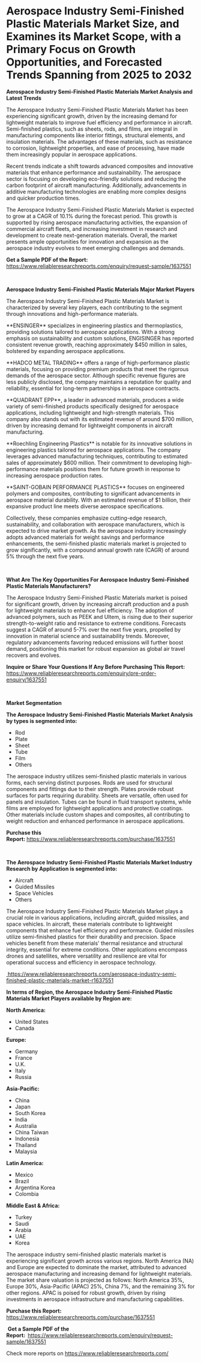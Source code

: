 <p><h1>Aerospace Industry Semi-Finished Plastic Materials Market Size, and Examines its Market Scope, with a Primary Focus on Growth Opportunities, and Forecasted Trends Spanning from 2025 to 2032</h1></p><p><strong>Aerospace Industry Semi-Finished Plastic Materials Market Analysis and Latest Trends</strong></p>
<p><p>The Aerospace Industry Semi-Finished Plastic Materials Market has been experiencing significant growth, driven by the increasing demand for lightweight materials to improve fuel efficiency and performance in aircraft. Semi-finished plastics, such as sheets, rods, and films, are integral in manufacturing components like interior fittings, structural elements, and insulation materials. The advantages of these materials, such as resistance to corrosion, lightweight properties, and ease of processing, have made them increasingly popular in aerospace applications.</p><p>Recent trends indicate a shift towards advanced composites and innovative materials that enhance performance and sustainability. The aerospace sector is focusing on developing eco-friendly solutions and reducing the carbon footprint of aircraft manufacturing. Additionally, advancements in additive manufacturing technologies are enabling more complex designs and quicker production times.</p><p>The Aerospace Industry Semi-Finished Plastic Materials Market is expected to grow at a CAGR of 10.1% during the forecast period. This growth is supported by rising aerospace manufacturing activities, the expansion of commercial aircraft fleets, and increasing investment in research and development to create next-generation materials. Overall, the market presents ample opportunities for innovation and expansion as the aerospace industry evolves to meet emerging challenges and demands.</p></p>
<p><strong>Get a Sample PDF of the Report:&nbsp;</strong> <a href="https://www.reliableresearchreports.com/enquiry/request-sample/1637551?utm_campaign=3364&utm_medium=2&utm_source=Github&utm_content=ia&utm_term=23032025&utm_id=aerospace-industry-semi-finished-plastic-materials">https://www.reliableresearchreports.com/enquiry/request-sample/1637551</a></p>
<p>&nbsp;</p>
<p><strong>Aerospace Industry Semi-Finished Plastic Materials Major Market Players</strong></p>
<p><p>The Aerospace Industry Semi-Finished Plastic Materials Market is characterized by several key players, each contributing to the segment through innovations and high-performance materials. </p><p>**ENSINGER** specializes in engineering plastics and thermoplastics, providing solutions tailored to aerospace applications. With a strong emphasis on sustainability and custom solutions, ENGISINGER has reported consistent revenue growth, reaching approximately $450 million in sales, bolstered by expanding aerospace applications.</p><p>**HADCO METAL TRADING** offers a range of high-performance plastic materials, focusing on providing premium products that meet the rigorous demands of the aerospace sector. Although specific revenue figures are less publicly disclosed, the company maintains a reputation for quality and reliability, essential for long-term partnerships in aerospace contracts.</p><p>**QUADRANT EPP**, a leader in advanced materials, produces a wide variety of semi-finished products specifically designed for aerospace applications, including lightweight and high-strength materials. This company also stands out with its estimated revenue of around $700 million, driven by increasing demand for lightweight components in aircraft manufacturing.</p><p>**Roechling Engineering Plastics** is notable for its innovative solutions in engineering plastics tailored for aerospace applications. The company leverages advanced manufacturing techniques, contributing to estimated sales of approximately $600 million. Their commitment to developing high-performance materials positions them for future growth in response to increasing aerospace production rates.</p><p>**SAINT-GOBAIN PERFORMANCE PLASTICS** focuses on engineered polymers and composites, contributing to significant advancements in aerospace material durability. With an estimated revenue of $1 billion, their expansive product line meets diverse aerospace specifications.</p><p>Collectively, these companies emphasize cutting-edge research, sustainability, and collaboration with aerospace manufacturers, which is expected to drive market growth. As the aerospace industry increasingly adopts advanced materials for weight savings and performance enhancements, the semi-finished plastic materials market is projected to grow significantly, with a compound annual growth rate (CAGR) of around 5% through the next five years.</p></p>
<p>&nbsp;</p>
<p><strong>What Are The Key Opportunities For Aerospace Industry Semi-Finished Plastic Materials Manufacturers?</strong></p>
<p><p>The Aerospace Industry Semi-Finished Plastic Materials market is poised for significant growth, driven by increasing aircraft production and a push for lightweight materials to enhance fuel efficiency. The adoption of advanced polymers, such as PEEK and Ultem, is rising due to their superior strength-to-weight ratio and resistance to extreme conditions. Forecasts suggest a CAGR of around 5-7% over the next five years, propelled by innovation in material science and sustainability trends. Moreover, regulatory advancements favoring reduced emissions will further boost demand, positioning this market for robust expansion as global air travel recovers and evolves.</p></p>
<p><strong>Inquire or Share Your Questions If Any Before Purchasing This Report:</strong> <a href="https://www.reliableresearchreports.com/enquiry/pre-order-enquiry/1637551?utm_campaign=3364&utm_medium=2&utm_source=Github&utm_content=ia&utm_term=23032025&utm_id=aerospace-industry-semi-finished-plastic-materials">https://www.reliableresearchreports.com/enquiry/pre-order-enquiry/1637551</a></p>
<p>&nbsp;</p>
<p><strong>Market Segmentation</strong></p>
<p><strong>The Aerospace Industry Semi-Finished Plastic Materials Market Analysis by types is segmented into:</strong></p>
<p><ul><li>Rod</li><li>Plate</li><li>Sheet</li><li>Tube</li><li>Film</li><li>Others</li></ul></p>
<p><p>The aerospace industry utilizes semi-finished plastic materials in various forms, each serving distinct purposes. Rods are used for structural components and fittings due to their strength. Plates provide robust surfaces for parts requiring durability. Sheets are versatile, often used for panels and insulation. Tubes can be found in fluid transport systems, while films are employed for lightweight applications and protective coatings. Other materials include custom shapes and composites, all contributing to weight reduction and enhanced performance in aerospace applications.</p></p>
<p><strong>Purchase this Report:&nbsp;</strong><a href="https://www.reliableresearchreports.com/purchase/1637551?utm_campaign=3364&utm_medium=2&utm_source=Github&utm_content=ia&utm_term=23032025&utm_id=aerospace-industry-semi-finished-plastic-materials">https://www.reliableresearchreports.com/purchase/1637551</a></p>
<p>&nbsp;</p>
<p><strong>The Aerospace Industry Semi-Finished Plastic Materials Market Industry Research by Application is segmented into:</strong></p>
<p><ul><li>Aircraft</li><li>Guided Missiles</li><li>Space Vehicles</li><li>Others</li></ul></p>
<p><p>The Aerospace Industry Semi-Finished Plastic Materials Market plays a crucial role in various applications, including aircraft, guided missiles, and space vehicles. In aircraft, these materials contribute to lightweight components that enhance fuel efficiency and performance. Guided missiles utilize semi-finished plastics for their durability and precision. Space vehicles benefit from these materials' thermal resistance and structural integrity, essential for extreme conditions. Other applications encompass drones and satellites, where versatility and resilience are vital for operational success and efficiency in aerospace technology.</p></p>
<p><a href="https://www.reliableresearchreports.com/aerospace-industry-semi-finished-plastic-materials-market-r1637551?utm_campaign=3364&utm_medium=2&utm_source=Github&utm_content=ia&utm_term=23032025&utm_id=aerospace-industry-semi-finished-plastic-materials">&nbsp;https://www.reliableresearchreports.com/aerospace-industry-semi-finished-plastic-materials-market-r1637551</a></p>
<p><strong>In terms of Region, the Aerospace Industry Semi-Finished Plastic Materials Market Players available by Region are:</strong></p>
<p>
    <p> <strong> North America: </strong>
        <ul>
            <li>United States</li>
            <li>Canada</li>
        </ul>
        </p> 
    <p> <strong> Europe: </strong>
        <ul>
            <li>Germany</li>
            <li>France</li>
            <li>U.K.</li>
            <li>Italy</li>
            <li>Russia</li>
        </ul>
        </p> 
    <p> <strong> Asia-Pacific: </strong>
        <ul>
            <li>China</li>
            <li>Japan</li>
            <li>South Korea</li>
            <li>India</li>
            <li>Australia</li>
            <li>China Taiwan</li>
            <li>Indonesia</li>
            <li>Thailand</li>
            <li>Malaysia</li>
        </ul>
        </p> 
    <p> <strong> Latin America: </strong>
        <ul>
            <li>Mexico</li>
            <li>Brazil</li>
            <li>Argentina Korea</li>
            <li>Colombia</li>
        </ul>
        </p> 
    <p> <strong> Middle East & Africa: </strong>
        <ul>
            <li>Turkey</li>
            <li>Saudi</li>
            <li>Arabia</li>
            <li>UAE</li>
            <li>Korea</li>
        </ul>
    </p>
    </p>
<p><p>The aerospace industry semi-finished plastic materials market is experiencing significant growth across various regions. North America (NA) and Europe are expected to dominate the market, attributed to advanced aerospace manufacturing and increasing demand for lightweight materials. The market share valuation is projected as follows: North America 35%, Europe 30%, Asia-Pacific (APAC) 25%, China 7%, and the remaining 3% for other regions. APAC is poised for robust growth, driven by rising investments in aerospace infrastructure and manufacturing capabilities.</p></p>
<p><strong>Purchase this Report: </strong><a href="https://www.reliableresearchreports.com/purchase/1637551?utm_campaign=3364&utm_medium=2&utm_source=Github&utm_content=ia&utm_term=23032025&utm_id=aerospace-industry-semi-finished-plastic-materials">https://www.reliableresearchreports.com/purchase/1637551</a></p>
<p>&nbsp;<strong>Get a Sample PDF of the Report:&nbsp;&nbsp;</strong><a href="https://www.reliableresearchreports.com/enquiry/request-sample/1637551?utm_campaign=3364&utm_medium=2&utm_source=Github&utm_content=ia&utm_term=23032025&utm_id=aerospace-industry-semi-finished-plastic-materials">https://www.reliableresearchreports.com/enquiry/request-sample/1637551</a></p>
<p><strong></strong></p>
<p>Check more reports on <a href="https://www.reliableresearchreports.com/?utm_campaign=3364&utm_medium=2&utm_source=Github&utm_content=ia&utm_term=23032025&utm_id=aerospace-industry-semi-finished-plastic-materials">https://www.reliableresearchreports.com/</a></p>